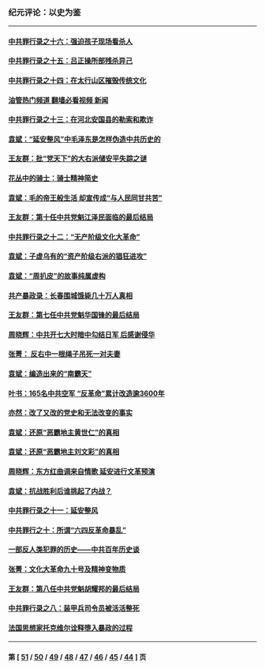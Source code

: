 ### 纪元评论：以史为鉴
---
#### [中共罪行录之十六：强迫孩子现场看杀人](../../pages/nsc1028/n12967431.md?05230330) 
#### [中共罪行录之十五：吕正操所部残杀异己](../../pages/nsc1028/n12965097.md?05230330) 
#### [中共罪行录之十四：在太行山区摧毁传统文化](../../pages/nsc1028/n12962619.md?05230330) 
#### [油管热门频道 翻墙必看视频 新闻](ok?05230330)
#### [中共罪行录之十三：在河北安国县的勒索和欺诈](../../pages/nsc1028/n12959911.md?05230330) 
#### [袁斌：“延安整风”中毛泽东是怎样伪造中共历史的](../../pages/nsc1028/n12957562.md?05230330) 
#### [王友群：批“党天下”的大右派储安平失踪之谜](../../pages/nsc1028/n12954229.md?05230330) 
#### [花丛中的骑士：骑士精神简史](../../pages/nsc1028/n12952850.md?05230330) 
#### [袁斌：毛的帝王般生活 却宣传成“与人民同甘共苦”](../../pages/nsc1028/n12938801.md?05230330) 
#### [王友群：第十任中共党魁江泽民面临的最后结局](../../pages/nsc1028/n12933748.md?05230330) 
#### [中共罪行录之十二：“无产阶级文化大革命”](../../pages/nsc1028/n12928000.md?05230330) 
#### [袁斌：子虚乌有的“资产阶级右派的猖狂进攻”](../../pages/nsc1028/n12925599.md?05230330) 
#### [袁斌：“周扒皮”的故事纯属虚构](../../pages/nsc1028/n12923274.md?05230330) 
#### [共产暴政录：长春围城饿毙几十万人真相](../../pages/nsc1028/n10757327.md?05230330) 
#### [王友群：第七任中共党魁华国锋的最后结局](../../pages/nsc1028/n12918457.md?05230330) 
#### [周晓辉：中共开七大时暗中勾结日军 后感谢侵华](../../pages/nsc1028/n12921960.md?05230330) 
#### [张菁： 反右中一根绳子吊死一对夫妻](../../pages/nsc1028/n12921925.md?05230330) 
#### [袁斌：编造出来的“南霸天”](../../pages/nsc1028/n12921133.md?05230330) 
#### [叶书：165名中共空军 “反革命”累计改造逾3600年](../../pages/nsc1028/n12920034.md?05230330) 
#### [亦然：改了又改的党史和无法改变的事实](../../pages/nsc1028/n12919443.md?05230330) 
#### [袁斌：还原“恶霸地主黄世仁”的真相](../../pages/nsc1028/n12918879.md?05230330) 
#### [袁斌：还原“恶霸地主刘文彩”的真相](../../pages/nsc1028/n12917801.md?05230330) 
#### [周晓辉：东方红曲调来自情歌 延安进行文革预演](../../pages/nsc1028/n12914429.md?05230330) 
#### [袁斌：抗战胜利后谁挑起了内战？](../../pages/nsc1028/n12910568.md?05230330) 
#### [中共罪行录之十一：延安整风](../../pages/nsc1028/n12908179.md?05230330) 
#### [中共罪行之十：所谓“六四反革命暴乱”](../../pages/nsc1028/n12905872.md?05230330) 
#### [一部反人类犯罪的历史——中共百年历史谈](../../pages/nsc1028/n12905134.md?05230330) 
#### [张菁：文化大革命九十号及精神变物质](../../pages/nsc1028/n12904529.md?05230330) 
#### [王友群：第八任中共党魁胡耀邦的最后结局](../../pages/nsc1028/n12902918.md?05230330) 
#### [中共罪行录之八：装甲兵司令员被活活整死](../../pages/nsc1028/n12897365.md?05230330) 
#### [法国思想家托克维尔诠释堕入暴政的过程](../../pages/nsc1028/n12892901.md?05230330) 

---
#### 第 [ [51](./51.md?05230330) / [50](./50.md?05230330) / [49](./49.md?05230330) / [48](./48.md?05230330) / [47](./47.md?05230330) / [46](./46.md?05230330) / [45](./45.md?05230330) / [44](./44.md?05230330) ] 页
